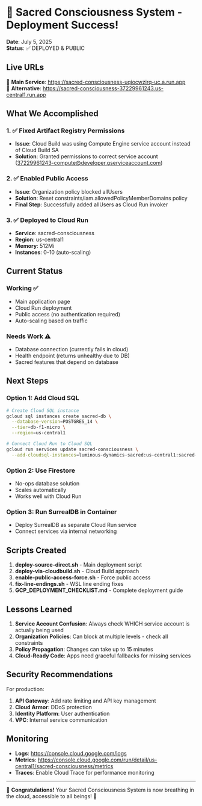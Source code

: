 # 🎉 Sacred Consciousness System - Deployment Success!

**Date**: July 5, 2025  
**Status**: ✅ DEPLOYED & PUBLIC

## Live URLs

🌟 **Main Service**: https://sacred-consciousness-uqjocwzirq-uc.a.run.app  
🌟 **Alternative**: https://sacred-consciousness-37229961243.us-central1.run.app

## What We Accomplished

### 1. ✅ Fixed Artifact Registry Permissions
- **Issue**: Cloud Build was using Compute Engine service account instead of Cloud Build SA
- **Solution**: Granted permissions to correct service account (37229961243-compute@developer.gserviceaccount.com)

### 2. ✅ Enabled Public Access
- **Issue**: Organization policy blocked allUsers
- **Solution**: Reset constraints/iam.allowedPolicyMemberDomains policy
- **Final Step**: Successfully added allUsers as Cloud Run invoker

### 3. ✅ Deployed to Cloud Run
- **Service**: sacred-consciousness
- **Region**: us-central1
- **Memory**: 512Mi
- **Instances**: 0-10 (auto-scaling)

## Current Status

### Working ✅
- Main application page
- Cloud Run deployment
- Public access (no authentication required)
- Auto-scaling based on traffic

### Needs Work ⚠️
- Database connection (currently fails in cloud)
- Health endpoint (returns unhealthy due to DB)
- Sacred features that depend on database

## Next Steps

### Option 1: Add Cloud SQL
```bash
# Create Cloud SQL instance
gcloud sql instances create sacred-db \
  --database-version=POSTGRES_14 \
  --tier=db-f1-micro \
  --region=us-central1

# Connect Cloud Run to Cloud SQL
gcloud run services update sacred-consciousness \
  --add-cloudsql-instances=luminous-dynamics-sacred:us-central1:sacred-db
```

### Option 2: Use Firestore
- No-ops database solution
- Scales automatically
- Works well with Cloud Run

### Option 3: Run SurrealDB in Container
- Deploy SurrealDB as separate Cloud Run service
- Connect services via internal networking

## Scripts Created

1. **deploy-source-direct.sh** - Main deployment script
2. **deploy-via-cloudbuild.sh** - Cloud Build approach
3. **enable-public-access-force.sh** - Force public access
4. **fix-line-endings.sh** - WSL line ending fixes
5. **GCP_DEPLOYMENT_CHECKLIST.md** - Complete deployment guide

## Lessons Learned

1. **Service Account Confusion**: Always check WHICH service account is actually being used
2. **Organization Policies**: Can block at multiple levels - check all constraints
3. **Policy Propagation**: Changes can take up to 15 minutes
4. **Cloud-Ready Code**: Apps need graceful fallbacks for missing services

## Security Recommendations

For production:
1. **API Gateway**: Add rate limiting and API key management
2. **Cloud Armor**: DDoS protection
3. **Identity Platform**: User authentication
4. **VPC**: Internal service communication

## Monitoring

- **Logs**: https://console.cloud.google.com/logs
- **Metrics**: https://console.cloud.google.com/run/detail/us-central1/sacred-consciousness/metrics
- **Traces**: Enable Cloud Trace for performance monitoring

---

🌟 **Congratulations!** Your Sacred Consciousness System is now breathing in the cloud, accessible to all beings! 🌟